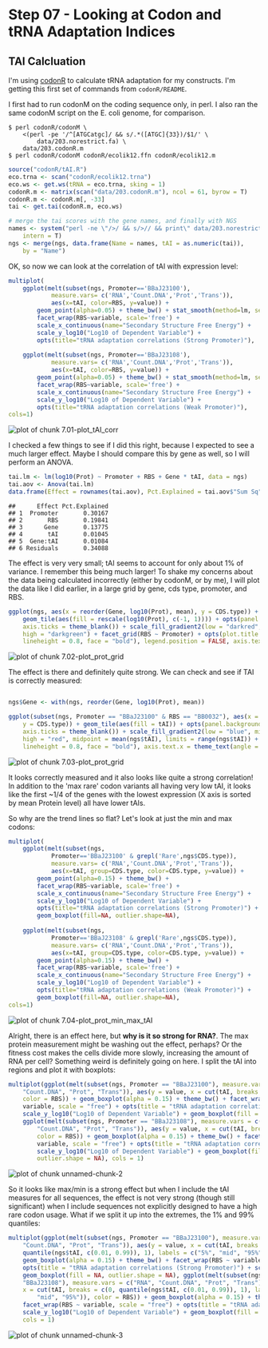 <link href="http://kevinburke.bitbucket.org/markdowncss/markdown.css" rel="stylesheet"></link>



# Step 07 - Looking at Codon and tRNA Adaptation Indices

## TAI Calcluation

I'm using [codonR](http://people.cryst.bbk.ac.uk/~fdosr01/tAI/codonR.tar.gz) to calculate tRNA adaptation for my constructs. I'm getting this first set of commands from `codonR/README`. 

I first had to run codonM on the coding sequence only, in perl. I also ran the same codonM script on the E. coli genome, for comparison.

```console
$ perl codonR/codonM \
    <(perl -pe '/^[ATGCatgc]/ && s/.*([ATGC]{33})/$1/' \
        data/203.norestrict.fa) \
    data/203.codonR.m
$ perl codonR/codonM codonR/ecolik12.ffn codonR/ecolik12.m
```



```r
source("codonR/tAI.R")
eco.trna <- scan("codonR/ecolik12.trna")
eco.ws <- get.ws(tRNA = eco.trna, sking = 1)
codonR.m <- matrix(scan("data/203.codonR.m"), ncol = 61, byrow = T)
codonR.m <- codonR.m[, -33]
tai <- get.tai(codonR.m, eco.ws)

# merge the tai scores with the gene names, and finally with NGS
names <- system("perl -ne \"/>/ && s/>// && print\" data/203.norestrict.fa", 
    intern = T)
ngs <- merge(ngs, data.frame(Name = names, tAI = as.numeric(tai)), 
    by = "Name")
```




OK, so now we can look at the correlation of tAI with expression level:



```r
multiplot(
    ggplot(melt(subset(ngs, Promoter=='BBaJ23100'), 
            measure.vars= c('RNA','Count.DNA','Prot','Trans')), 
            aes(x=tAI, color=RBS, y=value)) + 
        geom_point(alpha=0.05) + theme_bw() + stat_smooth(method=lm, se=F) +
        facet_wrap(RBS~variable, scale='free') +
        scale_x_continuous(name="Secondary Structure Free Energy") +
        scale_y_log10("Log10 of Dependent Variable") +
        opts(title="tRNA adaptation correlations (Strong Promoter)"),
    
    ggplot(melt(subset(ngs, Promoter=='BBaJ23108'), 
            measure.vars= c('RNA','Count.DNA','Prot','Trans')), 
            aes(x=tAI, color=RBS, y=value)) + 
        geom_point(alpha=0.05) + theme_bw() + stat_smooth(method=lm, se=F) +
        facet_wrap(RBS~variable, scale='free') +
        scale_x_continuous(name="Secondary Structure Free Energy") +
        scale_y_log10("Log10 of Dependent Variable") +
        opts(title="tRNA adaptation correlations (Weak Promoter)"),
cols=1)
```

![plot of chunk 7.01-plot_tAI_corr](figure/7.01-plot_tAI_corr.png) 


I checked a few things to see if I did this right, because I expected to see a much larger effect. Maybe I should compare this by gene as well, so I will perform an ANOVA. 



```r
tai.lm <- lm(log10(Prot) ~ Promoter + RBS + Gene * tAI, data = ngs)
tai.aov <- Anova(tai.lm)
data.frame(Effect = rownames(tai.aov), Pct.Explained = tai.aov$"Sum Sq"/sum(tai.aov$"Sum Sq"))
```



```
##      Effect Pct.Explained
## 1  Promoter       0.30167
## 2       RBS       0.19841
## 3      Gene       0.13775
## 4       tAI       0.01045
## 5  Gene:tAI       0.01084
## 6 Residuals       0.34088
```




The effect is very very small; tAI seems to account for only about 1% of variance. I remember this being much larger! To shake my concerns about the data being calculated incorrectly (either by codonM, or by me), I will plot the data like I did earlier, in a large grid by gene, cds type, promoter, and RBS. 



```r
ggplot(ngs, aes(x = reorder(Gene, log10(Prot), mean), y = CDS.type)) + 
    geom_tile(aes(fill = rescale(log10(Prot), c(-1, 1)))) + opts(panel.background = theme_rect(fill = "gray80"), 
    axis.ticks = theme_blank()) + scale_fill_gradient2(low = "darkred", mid = "yellow", 
    high = "darkgreen") + facet_grid(RBS ~ Promoter) + opts(plot.title = theme_text(size = 14, 
    lineheight = 0.8, face = "bold"), legend.position = FALSE, axis.text.x = theme_text(angle = -90))
```

![plot of chunk 7.02-plot_prot_grid](figure/7.02-plot_prot_grid.png) 


The effect is there and definitely quite strong. We can check and see if TAI is correctly measured:



```r

ngs$Gene <- with(ngs, reorder(Gene, log10(Prot), mean))

ggplot(subset(ngs, Promoter == "BBaJ23100" & RBS == "BB0032"), aes(x = Gene, 
    y = CDS.type)) + geom_tile(aes(fill = tAI)) + opts(panel.background = theme_rect(fill = "gray80"), 
    axis.ticks = theme_blank()) + scale_fill_gradient2(low = "blue", mid = "beige", 
    high = "red", midpoint = mean(ngs$tAI), limits = range(ngs$tAI)) + opts(plot.title = theme_text(size = 14, 
    lineheight = 0.8, face = "bold"), axis.text.x = theme_text(angle = -90))
```

![plot of chunk 7.03-plot_prot_grid](figure/7.03-plot_prot_grid.png) 


It looks correctly measured and it also looks like quite a strong correlation! In addition to the 'max rare' codon variants all having very low tAI, it looks like the first ~1/4 of the genes with the lowest expression (X axis is sorted by mean Protein level) all have lower tAIs. 

So why are the trend lines so flat? Let's look at just the min and max codons:



```r
multiplot(
    ggplot(melt(subset(ngs, 
            Promoter=='BBaJ23100' & grepl('Rare',ngs$CDS.type)), 
            measure.vars= c('RNA','Count.DNA','Prot','Trans')), 
            aes(x=tAI, group=CDS.type, color=CDS.type, y=value)) + 
        geom_point(alpha=0.15) + theme_bw() +
        facet_wrap(RBS~variable, scale='free') +
        scale_x_continuous(name="Secondary Structure Free Energy") +
        scale_y_log10("Log10 of Dependent Variable") +
        opts(title="tRNA adaptation correlations (Strong Promoter)") +
        geom_boxplot(fill=NA, outlier.shape=NA),
    
    ggplot(melt(subset(ngs, 
            Promoter=='BBaJ23108' & grepl('Rare',ngs$CDS.type)), 
            measure.vars= c('RNA','Count.DNA','Prot','Trans')), 
            aes(x=tAI, group=CDS.type, color=CDS.type, y=value)) + 
        geom_point(alpha=0.15) + theme_bw() +
        facet_wrap(RBS~variable, scale='free') +
        scale_x_continuous(name="Secondary Structure Free Energy") +
        scale_y_log10("Log10 of Dependent Variable") +
        opts(title="tRNA adaptation correlations (Weak Promoter)") +
        geom_boxplot(fill=NA, outlier.shape=NA),
cols=1)
```

![plot of chunk 7.04-plot_prot_min_max_tAI](figure/7.04-plot_prot_min_max_tAI.png) 


Alright, there is an effect here, but **why is it so strong for RNA?**. The max protein measurement might be washing out the effect, perhaps? Or the fitness cost makes the cells divide more slowly, increasing the amount of RNA per cell? Something weird is definitely going on here. I split the tAI into regions and plot it with boxplots:



```r
multiplot(ggplot(melt(subset(ngs, Promoter == "BBaJ23100"), measure.vars = c("RNA", 
    "Count.DNA", "Prot", "Trans")), aes(y = value, x = cut(tAI, breaks = 5), 
    color = RBS)) + geom_boxplot(alpha = 0.15) + theme_bw() + facet_wrap(RBS ~ 
    variable, scale = "free") + opts(title = "tRNA adaptation correlations (Strong Promoter)") + 
    scale_y_log10("Log10 of Dependent Variable") + geom_boxplot(fill = NA, outlier.shape = NA), 
    ggplot(melt(subset(ngs, Promoter == "BBaJ23108"), measure.vars = c("RNA", 
        "Count.DNA", "Prot", "Trans")), aes(y = value, x = cut(tAI, breaks = 5), 
        color = RBS)) + geom_boxplot(alpha = 0.15) + theme_bw() + facet_wrap(RBS ~ 
        variable, scale = "free") + opts(title = "tRNA adaptation correlations (Weak Promoter)") + 
        scale_y_log10("Log10 of Dependent Variable") + geom_boxplot(fill = NA, 
        outlier.shape = NA), cols = 1)
```

![plot of chunk unnamed-chunk-2](figure/unnamed-chunk-2.png) 


So it looks like max/min is a strong effect but when I include the tAI measures for all sequences, the effect is not very strong (though still significant) when I include sequences not explicitly designed to have a high rare codon usage. What if we split it up into the extremes, the 1% and 99% quantiles: 



```r
multiplot(ggplot(melt(subset(ngs, Promoter == "BBaJ23100"), measure.vars = c("RNA", 
    "Count.DNA", "Prot", "Trans")), aes(y = value, x = cut(tAI, breaks = c(0, 
    quantile(ngs$tAI, c(0.01, 0.99)), 1), labels = c("5%", "mid", "95%")), color = RBS)) + 
    geom_boxplot(alpha = 0.15) + theme_bw() + facet_wrap(RBS ~ variable, scale = "free") + 
    opts(title = "tRNA adaptation correlations (Strong Promoter)") + scale_y_log10("Log10 of Dependent Variable") + 
    geom_boxplot(fill = NA, outlier.shape = NA), ggplot(melt(subset(ngs, Promoter == 
    "BBaJ23108"), measure.vars = c("RNA", "Count.DNA", "Prot", "Trans")), aes(y = value, 
    x = cut(tAI, breaks = c(0, quantile(ngs$tAI, c(0.01, 0.99)), 1), labels = c("5%", 
        "mid", "95%")), color = RBS)) + geom_boxplot(alpha = 0.15) + theme_bw() + 
    facet_wrap(RBS ~ variable, scale = "free") + opts(title = "tRNA adaptation correlations (Weak Promoter)") + 
    scale_y_log10("Log10 of Dependent Variable") + geom_boxplot(fill = NA, outlier.shape = NA), 
    cols = 1)
```

![plot of chunk unnamed-chunk-3](figure/unnamed-chunk-3.png) 



